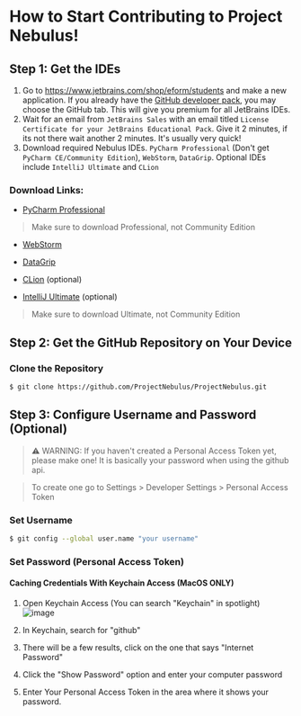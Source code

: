# How to Start Contributing to Project Nebulus!

## Step 1: Get the IDEs
1) Go to https://www.jetbrains.com/shop/eform/students and make a new application. If you already have the [GitHub developer pack](https://education.github.com/pack), you may choose the GitHub tab. This will give you premium for all JetBrains IDEs.
2) Wait for an email from `JetBrains Sales` with an email titled `License Certificate for your JetBrains Educational Pack`. Give it 2 minutes, if its not there wait another 2 minutes. It's usually very quick!
3) Download required Nebulus IDEs. `PyCharm Professional` (Don't get `PyCharm CE/Community Edition`), `WebStorm`, `DataGrip`. Optional IDEs include `IntelliJ Ultimate` and `CLion`

### Download Links:

- [PyCharm Professional](https://www.jetbrains.com/pycharm/download/)

> Make sure to download Professional, not Community Edition
 
- [WebStorm](https://www.jetbrains.com/webstorm/download/)

- [DataGrip](https://www.jetbrains.com/datagrip/download/)

- [CLion](https://www.jetbrains.com/clion/download/) (optional)

- [IntelliJ Ultimate](https://www.jetbrains.com/intellij/download/) (optional)

> Make sure to download Ultimate, not Community Edition
 
## Step 2: Get the GitHub Repository on Your Device

### Clone the Repository

```bash
$ git clone https://github.com/ProjectNebulus/ProjectNebulus.git
```
## Step 3: Configure Username and Password (Optional)

>⚠ WARNING: If you haven't created a Personal Access Token yet, please make one! It is basically your password when using the github api. 

> To create one go to Settings > Developer Settings > Personal Access Token


### Set Username
```bash
$ git config --global user.name "your username"
```
### Set Password (Personal Access Token)

#### Caching Credentials With Keychain Access (MacOS ONLY)

1. Open Keychain Access (You can search "Keychain" in spotlight) 
![image](https://user-images.githubusercontent.com/76001641/149199644-91155da4-2cff-46cd-87fa-dd115a459e79.png)
2. In Keychain, search for "github"

3. There will be a few results, click on the one that says "Internet Password"


4. Click the "Show Password" option and enter your computer password

5) Enter Your Personal Access Token in the area where it shows your password.



